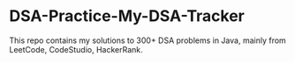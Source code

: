 # DSA-Practice-My-DSA-Tracker
This repo contains my solutions to 300+ DSA problems in Java, mainly from LeetCode, CodeStudio, HackerRank.
